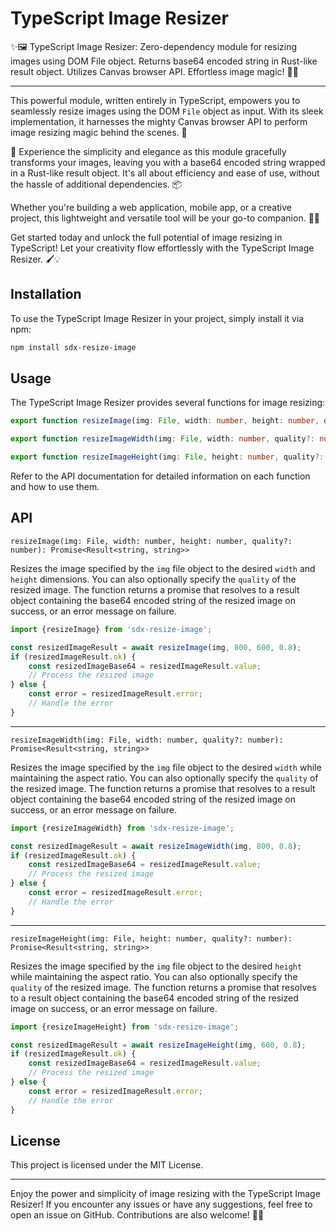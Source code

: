 # TypeScript Image Resizer

✨🖼️ TypeScript Image Resizer: Zero-dependency module for resizing images using DOM File object. Returns base64 encoded
string in Rust-like result object. Utilizes Canvas browser API. Effortless image magic! 🌟🎉

---

This powerful module, written entirely in TypeScript, empowers you to seamlessly resize images using the DOM `File`
object as input. With its sleek implementation, it harnesses the mighty Canvas browser API to perform image resizing
magic
behind the scenes. 🌟

🎁 Experience the simplicity and elegance as this module gracefully transforms your images, leaving you with a base64
encoded string wrapped in a Rust-like result object. It's all about efficiency and ease of use, without the hassle of
additional dependencies. 📦

Whether you're building a web application, mobile app, or a creative project, this lightweight and versatile tool will
be your go-to companion. 🎨💪

Get started today and unlock the full potential of image resizing in TypeScript! Let your creativity flow effortlessly
with the TypeScript Image Resizer. 🖌️💡

## Installation

To use the TypeScript Image Resizer in your project, simply install it via npm:

```bash
npm install sdx-resize-image
```

## Usage

The TypeScript Image Resizer provides several functions for image resizing:

```ts
export function resizeImage(img: File, width: number, height: number, quality?: number): Promise<Result<string, string>>
```

```ts
export function resizeImageWidth(img: File, width: number, quality?: number): Promise<Result<string, string>>
```

```ts
export function resizeImageHeight(img: File, height: number, quality?: number): Promise<Result<string, string>>
```

Refer to the API documentation for detailed information on each function and how to use them.

## API

`resizeImage(img: File, width: number, height: number, quality?: number): Promise<Result<string, string>>`

Resizes the image specified by the `img` file object to the desired `width` and `height` dimensions. You can also
optionally specify the `quality` of the resized image. The function returns a promise that resolves to a result object
containing the base64 encoded string of the resized image on success, or an error message on failure.

```ts
import {resizeImage} from 'sdx-resize-image';

const resizedImageResult = await resizeImage(img, 800, 600, 0.8);
if (resizedImageResult.ok) {
    const resizedImageBase64 = resizedImageResult.value;
    // Process the resized image
} else {
    const error = resizedImageResult.error;
    // Handle the error
}
```

---

`resizeImageWidth(img: File, width: number, quality?: number): Promise<Result<string, string>>`

Resizes the image specified by the `img` file object to the desired `width` while maintaining the aspect ratio. You can
also optionally specify the `quality` of the resized image. The function returns a promise that resolves to a result
object containing the base64 encoded string of the resized image on success, or an error message on failure.

```ts
import {resizeImageWidth} from 'sdx-resize-image';

const resizedImageResult = await resizeImageWidth(img, 800, 0.8);
if (resizedImageResult.ok) {
    const resizedImageBase64 = resizedImageResult.value;
    // Process the resized image
} else {
    const error = resizedImageResult.error;
    // Handle the error
}
```

---

`resizeImageHeight(img: File, height: number, quality?: number): Promise<Result<string, string>>`

Resizes the image specified by the `img` file object to the desired `height` while maintaining the aspect ratio. You can
also optionally specify the `quality` of the resized image. The function returns a promise that resolves to a result
object containing the base64 encoded string of the resized image on success, or an error message on failure.

```ts
import {resizeImageHeight} from 'sdx-resize-image';

const resizedImageResult = await resizeImageHeight(img, 600, 0.8);
if (resizedImageResult.ok) {
    const resizedImageBase64 = resizedImageResult.value;
    // Process the resized image
} else {
    const error = resizedImageResult.error;
    // Handle the error
}
```

## License

This project is licensed under the MIT License.

----

Enjoy the power and simplicity of image resizing with the TypeScript Image Resizer! If you encounter any issues or have
any suggestions, feel free to open an issue on GitHub. Contributions are also welcome! 🎉🤝

